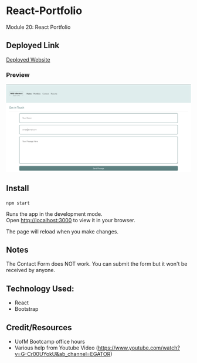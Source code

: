 # React-Portfolio
Module 20: React Portfolio

## Deployed Link
[Deployed Website](https://mollysal.github.io/React-Portfolio/)

### Preview
![preview](portfolio/src/images/ReactPreivew.png)

## Install
`npm start`

Runs the app in the development mode.\
Open [http://localhost:3000](http://localhost:3000) to view it in your browser.

The page will reload when you make changes.

## Notes
The Contact Form does NOT work. You can submit the form but it won't be received by anyone. 

## Technology Used:
* React
* Bootstrap
  
## Credit/Resources
* UofM Bootcamp office hours
* Various help from Youtube Video (https://www.youtube.com/watch?v=G-Cr00UYokU&ab_channel=EGATOR)